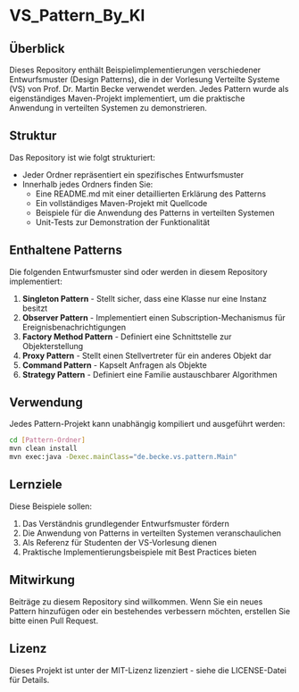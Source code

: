 # VS_Pattern_By_KI

## Überblick

Dieses Repository enthält Beispielimplementierungen verschiedener Entwurfsmuster (Design Patterns), die in der Vorlesung Verteilte Systeme (VS) von Prof. Dr. Martin Becke verwendet werden. Jedes Pattern wurde als eigenständiges Maven-Projekt implementiert, um die praktische Anwendung in verteilten Systemen zu demonstrieren.

## Struktur

Das Repository ist wie folgt strukturiert:

- Jeder Ordner repräsentiert ein spezifisches Entwurfsmuster
- Innerhalb jedes Ordners finden Sie:
  - Eine README.md mit einer detaillierten Erklärung des Patterns
  - Ein vollständiges Maven-Projekt mit Quellcode
  - Beispiele für die Anwendung des Patterns in verteilten Systemen
  - Unit-Tests zur Demonstration der Funktionalität

## Enthaltene Patterns

Die folgenden Entwurfsmuster sind oder werden in diesem Repository implementiert:

1. **Singleton Pattern** - Stellt sicher, dass eine Klasse nur eine Instanz besitzt
2. **Observer Pattern** - Implementiert einen Subscription-Mechanismus für Ereignisbenachrichtigungen
3. **Factory Method Pattern** - Definiert eine Schnittstelle zur Objekterstellung
4. **Proxy Pattern** - Stellt einen Stellvertreter für ein anderes Objekt dar
5. **Command Pattern** - Kapselt Anfragen als Objekte
6. **Strategy Pattern** - Definiert eine Familie austauschbarer Algorithmen

## Verwendung

Jedes Pattern-Projekt kann unabhängig kompiliert und ausgeführt werden:

```bash
cd [Pattern-Ordner]
mvn clean install
mvn exec:java -Dexec.mainClass="de.becke.vs.pattern.Main"
```

## Lernziele

Diese Beispiele sollen:

1. Das Verständnis grundlegender Entwurfsmuster fördern
2. Die Anwendung von Patterns in verteilten Systemen veranschaulichen
3. Als Referenz für Studenten der VS-Vorlesung dienen
4. Praktische Implementierungsbeispiele mit Best Practices bieten

## Mitwirkung

Beiträge zu diesem Repository sind willkommen. Wenn Sie ein neues Pattern hinzufügen oder ein bestehendes verbessern möchten, erstellen Sie bitte einen Pull Request.

## Lizenz

Dieses Projekt ist unter der MIT-Lizenz lizenziert - siehe die LICENSE-Datei für Details.
